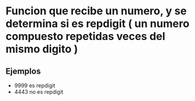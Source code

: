 #  Funcion que recibe un numero, y se determina si es repdigit ( un numero compuesto repetidas veces del mismo digito )

## Ejemplos
* 9999 es repdigit
* 4443 no es repdigit